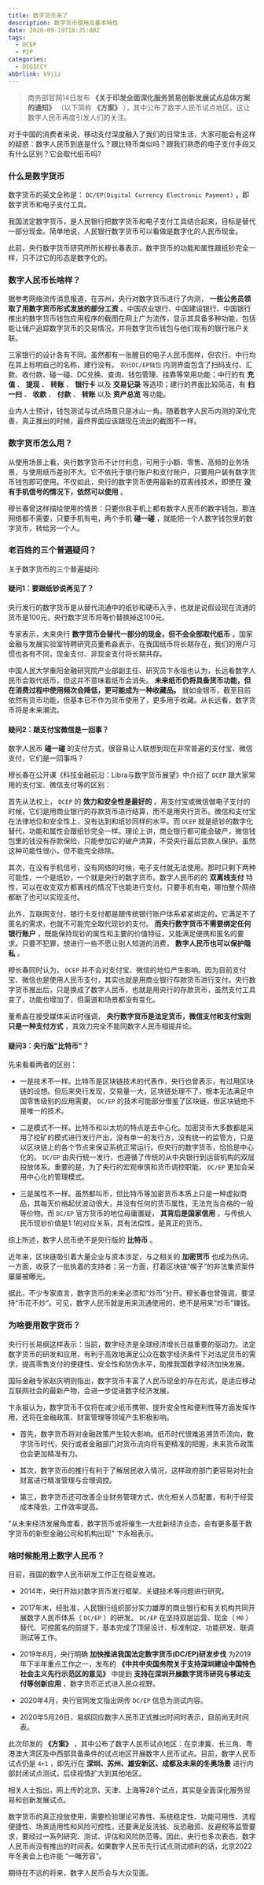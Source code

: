 ```yaml
---
title: 数字货币来了
description: 数字货币使用及基本特性
date: 2020-09-19T18:35:00Z
tags:
  - DCEP
  - P2P
categories:
  - DIGICCY
abbrlink: k9jiz
---
```


> 商务部官网14日发布 **《关于印发全面深化服务贸易创新发展试点总体方案的通知》** （以下简称 **《方案》** ），其中公布了数字人民币试点地区。这让数字人民币再度引发人们的关注。

对于中国的消费者来说，移动支付深度融入了我们的日常生活，大家可能会有这样的疑惑：数字人民币到底是什么？跟比特币类似吗？跟我们熟悉的电子支付手段又有什么区别？它会取代纸币吗?

### 什么是数字货币

数字货币的英文全称是： `DC/EP(Digital Currency Electronic Payment)` ，即数字货币和电子支付工具。

我国法定数字货币，是人民银行把数字货币和电子支付工具结合起来，目标是替代一部分现金。简单地说，人民银行数字货币可以看做是数字化的人民币现金。

此前，央行数字货币研究所所长穆长春表示，数字货币的功能和属性跟纸钞完全一样，只不过它的形态是数字化的。

<!--more-->

### 数字人民币长啥样？

据参考网络流传消息报道，在苏州，央行对数字货币进行了内测， **一些公务员领取了用数字货币形式发放的部分工资** 。中国农业银行、中国建设银行、中国银行推出的数字货币钱包应用程序的截图在网上广为流传，显示其具备多种功能，包括能让储户追踪数字货币的交易情况，并将数字货币钱包与他们现有的银行账户关联。

三家银行的设计各有不同。虽然都有一张醒目的电子人民币图样，但农行、中行均在其上标明自己的名称，建行没有。 `农行DC/EP钱包` 内测界面包含了扫码支付、汇款、收付款、碰一碰、DC兑换、查询、钱包管理、挂靠等常用功能；中行的有 **充值** 、 **提现** 、 **转账** 、 **银行卡** 以及 **交易记录** 等选项；建行的界面比较简洁，有 **扫一扫** 、 **收款** 、 **付款** 、 **转账** 以及 **资产总览** 等功能。

业内人士预计，钱包测试与试点场景只是冰山一角。随着数字人民币内测的深化完善，真正推出的时候，最终界面应该跟现在流出的截图不一样。

### 数字货币怎么用？

从使用场景上看，央行数字货币不计付利息，可用于小额、零售、高频的业务场景，与使用纸币差别不大。它不依托于银行账户和支付账户，只要用户装有数字货币钱包即可使用。不仅如此，央行的数字货币使用最新的双离线技术，即使在 **没有手机信号的情况下，依然可以使用** 。

穆长春曾这样描绘使用的情景：只要你我手机上都有数字人民币的数字钱包，那连网络都不需要，只要手机有电，两个手机 **碰一碰** ，就能把一个人数字钱包里的数字货币，转给另一个人。

### 老百姓的三个普遍疑问？

关于数字货币的三个普遍疑问:

#### 疑问1：要跟纸钞说再见了？

央行发行的数字货币是从替代流通中的纸钞和硬币入手，也就是说假设现在流通的货币是100元，央行数字货币将等价替换掉这100元。

专家表示，未来央行 **数字货币会替代一部分的现金，但不会全部取代纸币** 。国家金融与发展实验室特聘研究员董希淼表示，在我国纸币将长期存在，我们的用户习惯也各有不同，现金支付、非现金支付将长期共存。

中国人民大学重阳金融研究院产业部副主任、研究员卞永祖也认为，长远看数字人民币会取代纸币，但这并不意味着纸币会消失。 **未来纸币仍将具备货币功能，但在消费过程中使用频次会降低，更可能成为一种收藏品。** 就如金银币，截至目前依然有货币功能，但基本已不作为货币使用了，更多用于收藏。从长远看，数字货币将是未来潮流。

#### 疑问2：跟支付宝微信是一回事？

数字人民币 **碰一碰** 的支付方式，很容易让人联想到现在非常普遍的支付宝、微信支付，它们是一回事吗？

穆长春在公开课《科技金融前沿：Libra与数字货币展望》中介绍了 `DCEP` 跟大家常用的支付宝、微信支付等的区别：

首先从法权上， `DCEP` 的 **效力和安全性是最好的** 。用支付宝或微信做电子支付的时候，它们是用商业银行的存款货币进行结算，而不是用央行货币。微信和支付宝在法律地位和安全性上，没有达到和纸钞同样的水平。而 `DCEP` 就是纸钞的数字化替代，功能和属性会跟纸钞完全一样。理论上讲，商业银行都可能会破产，微信钱包里的钱没有存款保险，只能参加它的破产清算，不受央行最后贷款人保护。虽然这种可能性很小，但不能完全排除。

其次，在没有手机信号，没有网络的时候，电子支付就无法使用。那时只剩下两种可能性，一个是纸钞，一个就是央行的数字货币。数字人民币的的 **双离线支付** 特性，可以在收支双方都离线的情况下也能进行支付。只要手机有电，哪怕整个网络都断了也可以实现支付。

此外，互联网支付、银行卡支付都是跟传统银行账户体系紧紧绑定的，它满足不了匿名的需求，也就不可能完全取代现钞的支付。 **而央行数字货币不需要绑定任何银行账户** ，既能保持现钞的属性和主要的价值特征，又能满足便携和匿名的要求。只要不犯罪，想进行一些不愿让别人知道的消费， **数字人民币也可以保护隐私** 。

穆长春同时认为， `DCEP` 并不会对支付宝、微信的地位产生影响。因为目前支付宝、微信也是使用人民币支付，其实也就是用商业银行存款货币进行支付。央行数字货币推出后，只是换成了数字人民币，也就是用央行的存款货币，虽然支付工具变了，功能也增加了，但渠道和场景都没有变化。

董希淼在接受媒体采访时强调， **央行数字货币是法定货币，微信支付和支付宝则只是一种支付方式** ，其效力完全不能同数字人民币相提并论。

#### 疑问3：央行版"比特币"？

先来看看两者的区别：

* 一是技术不一样。比特币是区块链技术的代表作，央行也曾表示，有过用区块链的设想。但后来央行发现，交易量一大，区块链处理不了，根本无法满足中国零售级别的应用需要。 `DC/EP` 的技术可能部分借鉴了区块链，但区块链绝不是唯一的技术。

* 二是模式不一样。比特币和以太坊的特点是去中心化。加密货币大多数都是采用了挖矿的模式进行发行产出，没有单一的发行方，没有统一的监管方，只是以区块链上的各个节点来保证系统正常运行。但央行的数字货币，恰恰是中心化的。 `DC/EP` 由央行统一发行，也遵循了传统的从中央银行到运营机构的双层投放体系。重要的是，为了央行的宏观审慎和货币调控职能， `DC/EP` 更加会采用中心化的管理模式。

* 三是属性不一样。虽然都叫币，但比特币等加密货币本质上只是一种虚拟商品，其每天价格起伏波动很大，并没有任何的货币属性，无法充当合格的一般等价物。而 `DC/EP` 官方货币的地位毋庸置疑， **其背后是国家信用** ，与传统人民币现钞价值是1:1的对应关系，具有法偿性，是真正的货币。

综上所述，数字人民币绝不是央行版的 **比特币** 。

近年来，区块链吸引着大量企业与资本涉足，与之相关的 **加密货币** 也成为热词。一方面，收获了一批执着的支持者；另一方面，打着区块链“幌子”的非法集资案件屡屡被曝光。

据此，不少专家直言，数字货币的未来必须和“炒币”分开。穆长春也曾强调，要坚持“币花不炒”。可见，数字人民币就是用来流通使用的，绝不是用来“炒币”赚钱。

### 为啥要用数字货币？

央行行长易纲这样表示：当前，数字经济是全球经济增长日益重要的驱动力。法定数字货币的研发和应用，有利于高效地满足公众在数字经济条件下对法定货币的需求，提高零售支付的便捷性、安全性和防伪水平，助推我国数字经济加快发展。

国际金融专家赵庆明则指出，数字货币丰富了人民币现金的存在形式，是适应移动互联网社会的最新产物，会进一步促进数字经济发展。

卞永祖认为，数字货币不仅将在减少纸币携带、提升安全性和便利性等方面发挥作用，还将在金融政策、财富管理等领域产生积极影响。

* 首先，数字货币将对金融政策产生较大影响。纸币时代很难追溯货币流向，数字货币时代，央行或者金融部门对货币流向将有更精准的把握，未来货币政策也会更加精准有力。

* 其次，数字货币的推行有利于了解居民收入情况，这样政府部门更容易对社会财富进行精准管理与合理调控。

* 第三，数字货币还可改善企业财务管理方式，优化相关人员配置，有利于经营成本降低，工作效率提高。

 "从未来经济发展角度看，数字货币或将催生一大批新经济业态，会有更多基于数字货币的新型金融公司和机构出现" 卞永祖表示。

### 啥时候能用上数字人民币？

目前，我国的数字人民币研发工作正在稳妥推进。

* 2014年，央行开始对数字货币发行框架、关键技术等问题进行研究。

* 2017年末，经批准，人民银行组织部分实力雄厚的商业银行和有关机构共同开展数字人民币体系（ `DC/EP` ）的研发。 `DC/EP` 在坚持双层运营、现金（ `M0` ）替代、可控匿名的前提下，基本完成了顶层设计、标准制定、功能研发、联调测试等工作。

* 2019年8月，央行明确 **加快推进我国法定数字货币(DC/EP)研发步伐** 为2019年下半年重点工作之一，发布的 **《中共中央国务院关于支持深圳建设中国特色社会主义先行示范区的意见》** 中提到 **支持在深圳开展数字货币研究与移动支付等创新应用** ，数字货币正式进入民众视野。

* 2020年4月，央行官网发文指出网传 `DC/EP` 信息为测试内容。

* 2020年5月26日，易纲回应数字人民币正式推出时间时表示，目前尚无时间表。

 此次印发的 **《方案》** ，其中公布了数字人民币试点地区：在京津冀、长三角、粤港澳大湾区及中西部具备条件的试点地区开展数字人民币试点。目前，数字人民币试点仍是 `4+1`  ，即先行在 **深圳、苏州、雄安新区、成都及未来的冬奥场景** 进行内部封闭试点测试，后续视情扩大到其他地区。

相关人士指出，网上传的北京、天津、上海等28个试点，其实是全面深化服务贸易和创新发展试点。

数字货币的真正投放使用，需要检验理论可靠性、系统稳定性、功能可用性、流程便捷性、场景适用性和风险可控性，还要满足反洗钱、反恐融资、反避税等监管要求，要经过一系列研究、测试、评估和风险防范等。因此，央行也多次表态，数字人民币尚没有推出的时间表。如果数字人民币先行试点测试顺利的话，北京2022年冬奥会上也许能 “一睹芳容”。


期待在不远的将来，数字人民币会与大众见面。
